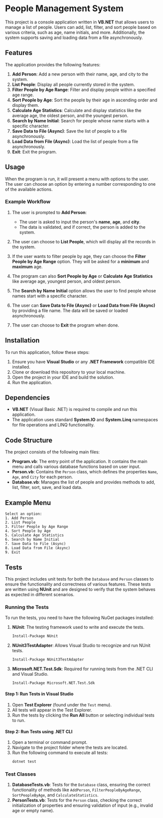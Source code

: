 # People Management System

This project is a console application written in **VB.NET** that allows users to manage a list of people. Users can add,
list, filter, and sort people based on various criteria, such as age, name initials, and more. Additionally, the system
supports saving and loading data from a file asynchronously.

## Features

The application provides the following features:

1. **Add Person**: Add a new person with their name, age, and city to the system.
2. **List People**: Display all people currently stored in the system.
3. **Filter People by Age Range**: Filter and display people within a specified age range.
4. **Sort People by Age**: Sort the people by their age in ascending order and display them.
5. **Calculate Age Statistics**: Calculate and display statistics like the average age, the oldest person, and the
   youngest person.
6. **Search by Name Initial**: Search for people whose name starts with a specific character.
7. **Save Data to File (Async)**: Save the list of people to a file asynchronously.
8. **Load Data from File (Async)**: Load the list of people from a file asynchronously.
9. **Exit**: Exit the program.

## Usage

When the program is run, it will present a menu with options to the user. The user can choose an option by entering a
number corresponding to one of the available actions.

### Example Workflow

1. The user is prompted to **Add Person**:
    - The user is asked to input the person's **name**, **age**, and **city**.
    - The data is validated, and if correct, the person is added to the system.

2. The user can choose to **List People**, which will display all the records in the system.

3. If the user wants to filter people by age, they can choose the **Filter People by Age Range** option. They will be
   asked for a **minimum** and **maximum** age.

4. The program can also **Sort People by Age** or **Calculate Age Statistics** like average age, youngest person, and
   oldest person.

5. The **Search by Name Initial** option allows the user to find people whose names start with a specific character.

6. The user can **Save Data to File (Async)** or **Load Data from File (Async)** by providing a file name. The data will
   be saved or loaded asynchronously.

7. The user can choose to **Exit** the program when done.

## Installation

To run this application, follow these steps:

1. Ensure you have **Visual Studio** or any **.NET Framework** compatible IDE installed.
2. Clone or download this repository to your local machine.
3. Open the project in your IDE and build the solution.
4. Run the application.

## Dependencies

- **VB.NET** (Visual Basic .NET) is required to compile and run this application.
- The application uses standard **System.IO** and **System.Linq** namespaces for file operations and LINQ functionality.

## Code Structure

The project consists of the following main files:

- **Program.vb**: The entry point of the application. It contains the main menu and calls various database functions
  based on user input.
- **Person.vb**: Contains the `Person` class, which defines the properties `Name`, `Age`, and `City` for each person.
- **Database.vb**: Manages the list of people and provides methods to add, list, filter, sort, save, and load data.

## Example Menu

```text
Select an option:
1. Add Person
2. List People
3. Filter People by Age Range
4. Sort People by Age
5. Calculate Age Statistics
6. Search by Name Initial
7. Save Data to File (Async)
8. Load Data from File (Async)
9. Exit
```
## Tests

This project includes unit tests for both the `Database` and `Person` classes to ensure the functionality and correctness of various features. These tests are written using **NUnit** and are designed to verify that the system behaves as expected in different scenarios.

### Running the Tests

To run the tests, you need to have the following NuGet packages installed:

1. **NUnit**: The testing framework used to write and execute the tests.
    ```bash
    Install-Package NUnit
    ```

2. **NUnit3TestAdapter**: Allows Visual Studio to recognize and run NUnit tests.
    ```bash
    Install-Package NUnit3TestAdapter
    ```

3. **Microsoft.NET.Test.Sdk**: Required for running tests from the .NET CLI and Visual Studio.
    ```bash
    Install-Package Microsoft.NET.Test.Sdk
    ```

#### Step 1: Run Tests in Visual Studio

1. Open **Test Explorer** (found under the `Test` menu).
2. All tests will appear in the Test Explorer.
3. Run the tests by clicking the **Run All** button or selecting individual tests to run.

#### Step 2: Run Tests using .NET CLI

1. Open a terminal or command prompt.
2. Navigate to the project folder where the tests are located.
3. Run the following command to execute all tests:
    ```bash
    dotnet test
    ```

### Test Classes

1. **DatabaseTests.vb**: Tests for the `Database` class, ensuring the correct functionality of methods like `AddPerson`, `FilterPeopleByAgeRange`, `SortPeopleByAge`, and `CalculateStatistics`.
2. **PersonTests.vb**: Tests for the `Person` class, checking the correct initialization of properties and ensuring validation of input (e.g., invalid age or empty name).
